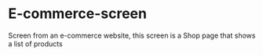 # E-commerce-screen
Screen from an e-commerce website, this screen is a Shop page that shows a list of products
